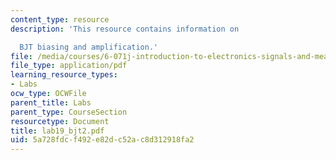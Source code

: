 ```yaml
---
content_type: resource
description: 'This resource contains information on

  BJT biasing and amplification.'
file: /media/courses/6-071j-introduction-to-electronics-signals-and-measurement-spring-2006/5a728fdcf492e82dc52ac8d312918fa2_lab19_bjt2.pdf
file_type: application/pdf
learning_resource_types:
- Labs
ocw_type: OCWFile
parent_title: Labs
parent_type: CourseSection
resourcetype: Document
title: lab19_bjt2.pdf
uid: 5a728fdc-f492-e82d-c52a-c8d312918fa2
---
```


